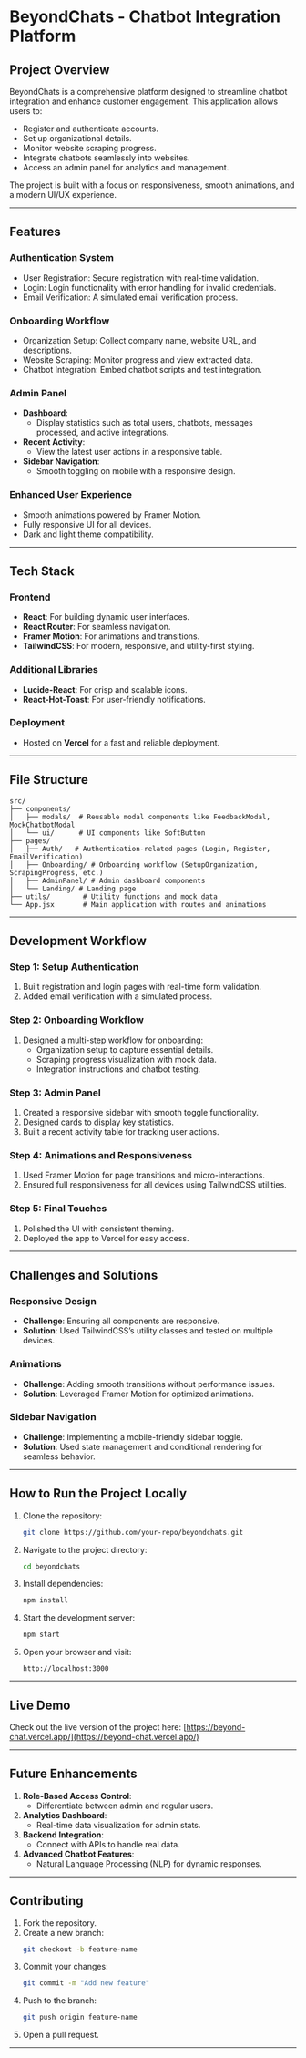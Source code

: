 # BeyondChats - Chatbot Integration Platform

## **Project Overview**
BeyondChats is a comprehensive platform designed to streamline chatbot integration and enhance customer engagement. This application allows users to:

- Register and authenticate accounts.
- Set up organizational details.
- Monitor website scraping progress.
- Integrate chatbots seamlessly into websites.
- Access an admin panel for analytics and management.

The project is built with a focus on responsiveness, smooth animations, and a modern UI/UX experience.

---

## **Features**

### **Authentication System**
- User Registration: Secure registration with real-time validation.
- Login: Login functionality with error handling for invalid credentials.
- Email Verification: A simulated email verification process.

### **Onboarding Workflow**
- Organization Setup: Collect company name, website URL, and descriptions.
- Website Scraping: Monitor progress and view extracted data.
- Chatbot Integration: Embed chatbot scripts and test integration.

### **Admin Panel**
- **Dashboard**:
  - Display statistics such as total users, chatbots, messages processed, and active integrations.
- **Recent Activity**:
  - View the latest user actions in a responsive table.
- **Sidebar Navigation**:
  - Smooth toggling on mobile with a responsive design.

### **Enhanced User Experience**
- Smooth animations powered by Framer Motion.
- Fully responsive UI for all devices.
- Dark and light theme compatibility.

---

## **Tech Stack**

### **Frontend**
- **React**: For building dynamic user interfaces.
- **React Router**: For seamless navigation.
- **Framer Motion**: For animations and transitions.
- **TailwindCSS**: For modern, responsive, and utility-first styling.

### **Additional Libraries**
- **Lucide-React**: For crisp and scalable icons.
- **React-Hot-Toast**: For user-friendly notifications.

### **Deployment**
- Hosted on **Vercel** for a fast and reliable deployment.

---

## **File Structure**

```plaintext
src/
├── components/
│   ├── modals/  # Reusable modal components like FeedbackModal, MockChatbotModal
│   └── ui/      # UI components like SoftButton
├── pages/
│   ├── Auth/   # Authentication-related pages (Login, Register, EmailVerification)
│   ├── Onboarding/ # Onboarding workflow (SetupOrganization, ScrapingProgress, etc.)
│   ├── AdminPanel/ # Admin dashboard components
│   └── Landing/ # Landing page
├── utils/        # Utility functions and mock data
└── App.jsx       # Main application with routes and animations
```

---

## **Development Workflow**

### **Step 1: Setup Authentication**
1. Built registration and login pages with real-time form validation.
2. Added email verification with a simulated process.

### **Step 2: Onboarding Workflow**
1. Designed a multi-step workflow for onboarding:
   - Organization setup to capture essential details.
   - Scraping progress visualization with mock data.
   - Integration instructions and chatbot testing.

### **Step 3: Admin Panel**
1. Created a responsive sidebar with smooth toggle functionality.
2. Designed cards to display key statistics.
3. Built a recent activity table for tracking user actions.

### **Step 4: Animations and Responsiveness**
1. Used Framer Motion for page transitions and micro-interactions.
2. Ensured full responsiveness for all devices using TailwindCSS utilities.

### **Step 5: Final Touches**
1. Polished the UI with consistent theming.
2. Deployed the app to Vercel for easy access.

---

## **Challenges and Solutions**

### **Responsive Design**
- **Challenge**: Ensuring all components are responsive.
- **Solution**: Used TailwindCSS’s utility classes and tested on multiple devices.

### **Animations**
- **Challenge**: Adding smooth transitions without performance issues.
- **Solution**: Leveraged Framer Motion for optimized animations.

### **Sidebar Navigation**
- **Challenge**: Implementing a mobile-friendly sidebar toggle.
- **Solution**: Used state management and conditional rendering for seamless behavior.

---

## **How to Run the Project Locally**

1. Clone the repository:
   ```bash
   git clone https://github.com/your-repo/beyondchats.git
   ```

2. Navigate to the project directory:
   ```bash
   cd beyondchats
   ```

3. Install dependencies:
   ```bash
   npm install
   ```

4. Start the development server:
   ```bash
   npm start
   ```

5. Open your browser and visit:
   ```plaintext
   http://localhost:3000
   ```

---

## **Live Demo**
Check out the live version of the project here:
[https://beyond-chat.vercel.app/](https://beyond-chat.vercel.app/)

---

## **Future Enhancements**
1. **Role-Based Access Control**:
   - Differentiate between admin and regular users.
2. **Analytics Dashboard**:
   - Real-time data visualization for admin stats.
3. **Backend Integration**:
   - Connect with APIs to handle real data.
4. **Advanced Chatbot Features**:
   - Natural Language Processing (NLP) for dynamic responses.

---

## **Contributing**
1. Fork the repository.
2. Create a new branch:
   ```bash
   git checkout -b feature-name
   ```
3. Commit your changes:
   ```bash
   git commit -m "Add new feature"
   ```
4. Push to the branch:
   ```bash
   git push origin feature-name
   ```
5. Open a pull request.

---


